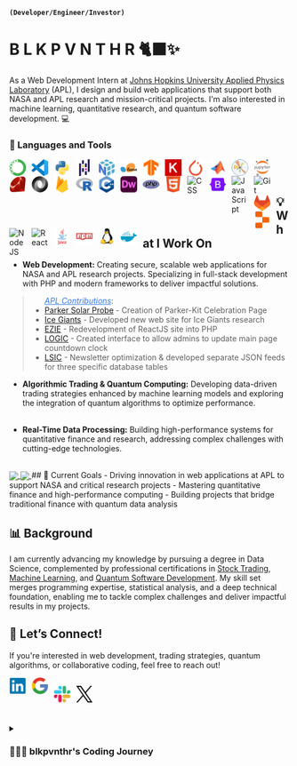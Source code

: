 **`(Developer/Engineer/Investor)`** 
# B L K P V N T H R    🐈‍⬛✨

As a Web Development Intern at [Johns Hopkins University Applied Physics Laboratory](https://www.jhuapl.edu/) (APL), I design and build web applications that support both NASA and APL research and mission-critical projects. I'm also interested in machine learning, quantitative research, and quantum software development. 💻

### 🧰 Languages and Tools

<img align="left" alt="ANACONDA" width="30px" style="padding-right:10px;" src="https://github.com/devicons/devicon/blob/v2.16.0/icons/anaconda/anaconda-original.svg" />
<img align="left" alt="VScode" width="30px" style="padding-right:10px;" src="https://github.com/devicons/devicon/blob/v2.16.0/icons/vscode/vscode-original.svg" />
<img align="left" alt="Python" width="30px" style="padding-right:10px;" src="https://github.com/devicons/devicon/blob/v2.16.0/icons/python/python-original.svg" />
<img align="left" alt="Pandas" width="30px" style="padding-right:10px;" src="https://github.com/devicons/devicon/blob/v2.16.0/icons/pandas/pandas-original.svg" />
<img align="left" alt="Numpy" width="30px" style="padding-right:10px;" src="https://github.com/devicons/devicon/blob/v2.16.0/icons/numpy/numpy-original.svg" />
<img align="left" alt="scikitlearn" width="30px" style="padding-right:10px;" src="https://github.com/devicons/devicon/blob/v2.16.0/icons/scikitlearn/scikitlearn-original.svg" />
<img align="left" alt="TensorFlow" width="30px" style="padding-right:10px;" src="https://github.com/devicons/devicon/blob/v2.16.0/icons/tensorflow/tensorflow-original.svg" />
<img align="left" alt="Keras" width="30px" style="padding-right:10px;" src="https://github.com/devicons/devicon/blob/v2.16.0/icons/keras/keras-original.svg" />
<img align="left" alt="PyTorch" width="30px" style="padding-right:10px;" src="https://github.com/devicons/devicon/blob/v2.16.0/icons/pytorch/pytorch-original.svg" />
<img align="left" alt="Matlab" width="30px" style="padding-right:10px;" src="https://github.com/devicons/devicon/blob/v2.16.0/icons/matlab/matlab-original.svg" />
<img align="left" alt="Matplotlib" width="30px" style="padding-right:10px;" src="https://github.com/devicons/devicon/blob/v2.16.0/icons/matplotlib/matplotlib-original.svg" />
<img align="left" alt="Jupyter" width="30px" style="padding-right:10px;" src="https://github.com/devicons/devicon/blob/v2.16.0/icons/jupyter/jupyter-original-wordmark.svg" />
<img align="left" alt="Ruby" width="30px" style="padding-right:10px;" src="https://github.com/devicons/devicon/blob/v2.16.0/icons/ruby/ruby-original.svg" />
<img align="left" alt="JSON" width="30px" style="padding-right:10px;" src="https://github.com/devicons/devicon/blob/v2.16.0/icons/json/json-original.svg" />
<img align="left" alt="Firebase" width="30px" style="padding-right:10px;" src="https://github.com/devicons/devicon/blob/v2.16.0/icons/firebase/firebase-original.svg" />
<img align="left" alt="R" width="30px" style="padding-right:10px;" src="https://github.com/devicons/devicon/blob/v2.16.0/icons/r/r-original.svg" />
<img align="left" alt="C++" width="30px" style="padding-right:10px;" src="https://github.com/devicons/devicon/blob/v2.16.0/icons/cplusplus/cplusplus-original.svg" />
<img align="left" alt="Dreamweaver" width="30px" style="padding-right:10px;" src="https://github.com/devicons/devicon/blob/v2.16.0/icons/dreamweaver/dreamweaver-original.svg" />
<img align="left" alt="PHP" width="30px" style="padding-right:10px;" src="https://github.com/devicons/devicon/blob/v2.16.0/icons/php/php-original.svg" />
<img align="left" alt="HTML" width="30px" style="padding-right:10px;" src="https://github.com/devicons/devicon/blob/v2.16.0/icons/html5/html5-original.svg" />
<img align="left" alt="CSS" width="30px" style="padding-right:10px;" src="https://cdn.jsdelivr.net/gh/devicons/devicon/icons/css3/css3-plain.svg" />
<img align="left" alt="Bootstrap" width="30px" style="padding-right:10px;" src="https://github.com/devicons/devicon/blob/v2.16.0/icons/bootstrap/bootstrap-original.svg" />
<img align="left" alt="JavaScript" width="30px" style="padding-right:10px;" src="https://cdn.jsdelivr.net/gh/devicons/devicon/icons/javascript/javascript-plain.svg" />
<img align="left" alt="Git" width="30px" style="padding-right:10px;" src="https://cdn.jsdelivr.net/gh/devicons/devicon/icons/git/git-original.svg" />
<img align="left" alt="GitLab" width="30px" style="padding-right:10px;" src="https://github.com/devicons/devicon/blob/v2.16.0/icons/gitlab/gitlab-original.svg" />
<img align="left" alt="Replit" width="30px" style="padding-right:10px;" src="https://github.com/devicons/devicon/blob/v2.16.0/icons/replit/replit-original.svg" />
<img align="left" alt="NodeJS" width="30px" style="padding-right:10px;" src="https://cdn.jsdelivr.net/gh/devicons/devicon/icons/nodejs/nodejs-original.svg" />
<img align="left" alt="React" width="30px" style="padding-right:10px;" src="https://cdn.jsdelivr.net/gh/devicons/devicon/icons/react/react-original.svg" />
<img align="left" alt="Java" width="30px" style="padding-right:10px;" src="https://github.com/devicons/devicon/blob/v2.16.0/icons/java/java-original-wordmark.svg" />
<img align="left" alt="npm" width="30px" style="padding-right:10px;" src="https://github.com/devicons/devicon/blob/v2.16.0/icons/npm/npm-original-wordmark.svg" />
<img align="left" alt="Linux" width="30px" style="padding-right:10px;" src="https://github.com/devicons/devicon/blob/v2.16.0/icons/linux/linux-original.svg" />
<img align="left" alt="Docker" width="30px" style="padding-right:10px;" src="https://github.com/devicons/devicon/blob/v2.16.0/icons/docker/docker-plain.svg" /><br><br>
<div></div>




## 💡 What I Work On 

- **Web Development:** Creating secure, scalable web applications for NASA and APL research projects. Specializing in full-stack development with PHP and modern frameworks to deliver impactful solutions.

<blockquote>
 <ul> <em style="color: rgb(52, 122, 235);"><u>APL Contributions</u></em>:
  <li><a href="https://parkersolarprobe.jhuapl.edu/parker-kit/" target="_blank">Parker Solar Probe</a> - Creation of Parker-Kit Celebration Page</li>
  <li><a href="https://icegiants.jhuapl.edu/" target="_blank">Ice Giants</a> - Developed new web site for Ice Giants research</li>
  <li><a href="https://ezie.jhuapl.edu/" target="_blank">EZIE</a> - Redevelopment of ReactJS site into PHP</li>
  <li><a href="https://logic.jhuapl.edu/" target="_blank">LOGIC</a> - Created interface to allow admins to update main page countdown clock</li>
  <li><a href="https://lsic.jhuapl.edu/" target="_blank">LSIC</a> - Newsletter optimization & developed separate JSON feeds for three specific database tables</li>
</ul>
</blockquote>
      
- **Algorithmic Trading & Quantum Computing:** Developing data-driven trading strategies enhanced by machine learning models and exploring the integration of quantum algorithms to optimize performance.<br><br>


- **Real-Time Data Processing:** Building high-performance systems for quantitative finance and research, addressing complex challenges with cutting-edge technologies.<br><br>

<a href="https://github.com/blkpvnthr/github-readme-stats">
  <img height=200 align="center" src="https://github-readme-stats.vercel.app/api?username=blkpvnthr&theme=cobalt" />
</a>
<a href="https://github.com/blkpvnthr/convoychat">
  <img height=200 align="center" src="https://github-readme-stats.vercel.app/api/top-langs?username=blkpvnthr&layout=compact&langs_count=8&card_width=320&theme=cobalt" />
</a>
## 🎯 Current Goals
- Driving innovation in web applications at APL to support NASA and critical research projects
- Mastering quantitative finance and high-performance computing
- Building projects that bridge traditional finance with quantum data analysis

  

## 📊 Background
I am currently advancing my knowledge by pursuing a degree in Data Science, complemented by professional certifications in [Stock Trading](https://quantra.quantinsti.com/certificate-snap/python-trading-basic?certificateKey=a46dc94adc260434069542ffb85ecc38e4b2d23b2e94f8e6f9fe4544cc2d61b662dced7834a61c2462fe51f28dd219fc), [Machine Learning](https://courses.edx.org/certificates/d4e2422037c040b08a24c4b87ff2ff83?_gl=1*wqahys*_gcl_au*MTI4MTUzOTU3Ny4xNzI1NjI5NTQ1*_ga*MjEzMTMwNTU0Ny4xNzI1NjI5NTQ1*_ga_D3KS4KMDT0*MTcyNTYyOTU0NS4xLjEuMTcyNTYyOTYyNC41MC4wLjA.), and [Quantum Software Development](https://learning.edx.org/course/course-v1:UChicagoX+QCS11000+3T2023/progress). My skill set merges programming expertise, statistical analysis, and a deep technical foundation, enabling me to tackle complex challenges and deliver impactful results in my projects.


  
## 💬 Let’s Connect!
If you're interested in web development, trading strategies, quantum algorithms, or collaborative coding, feel free to reach out!

<a href="https://www.linkedin.com/in/asmaa-a-17021713b/"><img align="left" alt="LinkedIn" width="30px" style="padding-right:10px;" src="https://github.com/devicons/devicon/blob/v2.16.0/icons/linkedin/linkedin-original.svg" /></a>
<a href="mailto:blvccpvnthr@gmail.com"><img align="left" alt="Google" width="30px" style="padding-right:10px;" src="https://github.com/devicons/devicon/blob/v2.16.0/icons/google/google-original.svg" /></a>

<a href="https://jhuapl.enterprise.slack.com/team/U07353G5MHQ"><img align="left" alt="Slack" width="30px" style="padding-right:10px;" src="https://github.com/devicons/devicon/blob/v2.16.0/icons/slack/slack-original.svg" /></a>
<a href="https://x.com/blkpvnthr"><img align="left" alt="Twitter" width="30px" style="padding-right:10px;" src="https://github.com/devicons/devicon/blob/v2.16.0/icons/twitter/twitter-original.svg" /></a>
<br><br>
---

<details>
 <summary><h3>👩🏾‍💻 blkpvnthr's Coding Journey</h3></summary>
   I started my web development career at the end of 2021 as a naive computer science student with a passion to learn everything I could about this programming world - code, unix, linux, theory. And all the while, teaching myself iOS development with a dream to build my own app, but that soon got overshadowed by my desire to excel in Python. I have a burning desire to develop a consistently profitable trading algorithm so I am learning all I can about machine learning, financial mathematics, and coding. 
<br>

<a href="https://asmaa.dev" target="_blank">asmaa.dev</a> 💻
-->
